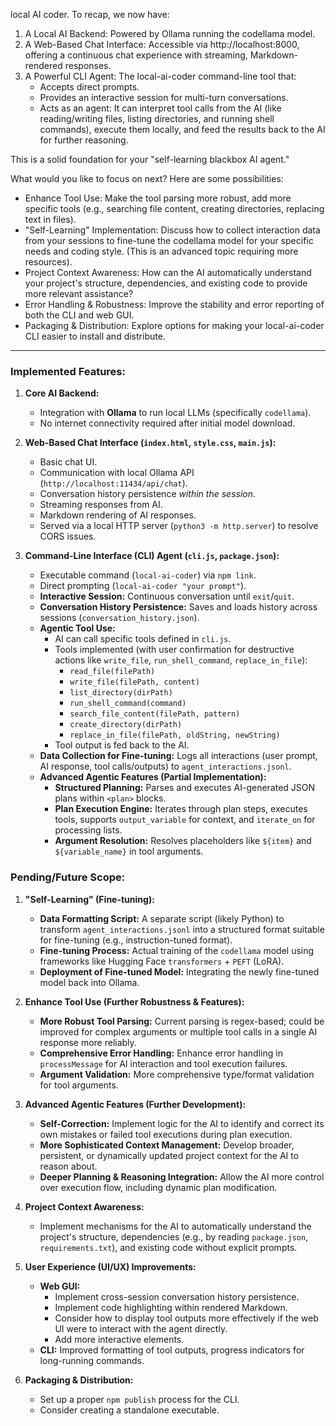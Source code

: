 local AI coder. To recap, we now have:


   1. A Local AI Backend: Powered by Ollama running the codellama model.
   2. A Web-Based Chat Interface: Accessible via http://localhost:8000, offering a continuous
      chat experience with streaming, Markdown-rendered responses.
   3. A Powerful CLI Agent: The local-ai-coder command-line tool that:
       * Accepts direct prompts.
       * Provides an interactive session for multi-turn conversations.
       * Acts as an agent: It can interpret tool calls from the AI (like reading/writing
         files, listing directories, and running shell commands), execute them locally, and
         feed the results back to the AI for further reasoning.


  This is a solid foundation for your "self-learning blackbox AI agent."

  What would you like to focus on next? Here are some possibilities:


   * Enhance Tool Use: Make the tool parsing more robust, add more specific tools (e.g.,
     searching file content, creating directories, replacing text in files).
   * "Self-Learning" Implementation: Discuss how to collect interaction data from your
     sessions to fine-tune the codellama model for your specific needs and coding style.
     (This is an advanced topic requiring more resources).
   * Project Context Awareness: How can the AI automatically understand your project's
     structure, dependencies, and existing code to provide more relevant assistance?
   * Error Handling & Robustness: Improve the stability and error reporting of both the CLI
     and web GUI.
   * Packaging & Distribution: Explore options for making your local-ai-coder CLI easier to
     install and distribute.

---

### Implemented Features:

1.  **Core AI Backend:**
    *   Integration with **Ollama** to run local LLMs (specifically `codellama`).
    *   No internet connectivity required after initial model download.

2.  **Web-Based Chat Interface (`index.html`, `style.css`, `main.js`):**
    *   Basic chat UI.
    *   Communication with local Ollama API (`http://localhost:11434/api/chat`).
    *   Conversation history persistence *within the session*.
    *   Streaming responses from AI.
    *   Markdown rendering of AI responses.
    *   Served via a local HTTP server (`python3 -m http.server`) to resolve CORS issues.

3.  **Command-Line Interface (CLI) Agent (`cli.js`, `package.json`):**
    *   Executable command (`local-ai-coder`) via `npm link`.
    *   Direct prompting (`local-ai-coder "your prompt"`).
    *   **Interactive Session:** Continuous conversation until `exit`/`quit`.
    *   **Conversation History Persistence:** Saves and loads history across sessions (`conversation_history.json`).
    *   **Agentic Tool Use:**
        *   AI can call specific tools defined in `cli.js`.
        *   Tools implemented (with user confirmation for destructive actions like `write_file`, `run_shell_command`, `replace_in_file`):
            *   `read_file(filePath)`
            *   `write_file(filePath, content)`
            *   `list_directory(dirPath)`
            *   `run_shell_command(command)`
            *   `search_file_content(filePath, pattern)`
            *   `create_directory(dirPath)`
            *   `replace_in_file(filePath, oldString, newString)`
        *   Tool output is fed back to the AI.
    *   **Data Collection for Fine-tuning:** Logs all interactions (user prompt, AI response, tool calls/outputs) to `agent_interactions.jsonl`.
    *   **Advanced Agentic Features (Partial Implementation):**
        *   **Structured Planning:** Parses and executes AI-generated JSON plans within `<plan>` blocks.
        *   **Plan Execution Engine:** Iterates through plan steps, executes tools, supports `output_variable` for context, and `iterate_on` for processing lists.
        *   **Argument Resolution:** Resolves placeholders like `${item}` and `${variable_name}` in tool arguments.

### Pending/Future Scope:

1.  **"Self-Learning" (Fine-tuning):**
    *   **Data Formatting Script:** A separate script (likely Python) to transform `agent_interactions.jsonl` into a structured format suitable for fine-tuning (e.g., instruction-tuned format).
    *   **Fine-tuning Process:** Actual training of the `codellama` model using frameworks like Hugging Face `transformers` + `PEFT` (LoRA).
    *   **Deployment of Fine-tuned Model:** Integrating the newly fine-tuned model back into Ollama.

2.  **Enhance Tool Use (Further Robustness & Features):**
    *   **More Robust Tool Parsing:** Current parsing is regex-based; could be improved for complex arguments or multiple tool calls in a single AI response more reliably.
    *   **Comprehensive Error Handling:** Enhance error handling in `processMessage` for AI interaction and tool execution failures.
    *   **Argument Validation:** More comprehensive type/format validation for tool arguments.

3.  **Advanced Agentic Features (Further Development):**
    *   **Self-Correction:** Implement logic for the AI to identify and correct its own mistakes or failed tool executions during plan execution.
    *   **More Sophisticated Context Management:** Develop broader, persistent, or dynamically updated project context for the AI to reason about.
    *   **Deeper Planning & Reasoning Integration:** Allow the AI more control over execution flow, including dynamic plan modification.

4.  **Project Context Awareness:**
    *   Implement mechanisms for the AI to automatically understand the project's structure, dependencies (e.g., by reading `package.json`, `requirements.txt`), and existing code without explicit prompts.

5.  **User Experience (UI/UX) Improvements:**
    *   **Web GUI:**
        *   Implement cross-session conversation history persistence.
        *   Implement code highlighting within rendered Markdown.
        *   Consider how to display tool outputs more effectively if the web UI were to interact with the agent directly.
        *   Add more interactive elements.
    *   **CLI:** Improved formatting of tool outputs, progress indicators for long-running commands.

6.  **Packaging & Distribution:**
    *   Set up a proper `npm publish` process for the CLI.
    *   Consider creating a standalone executable.

